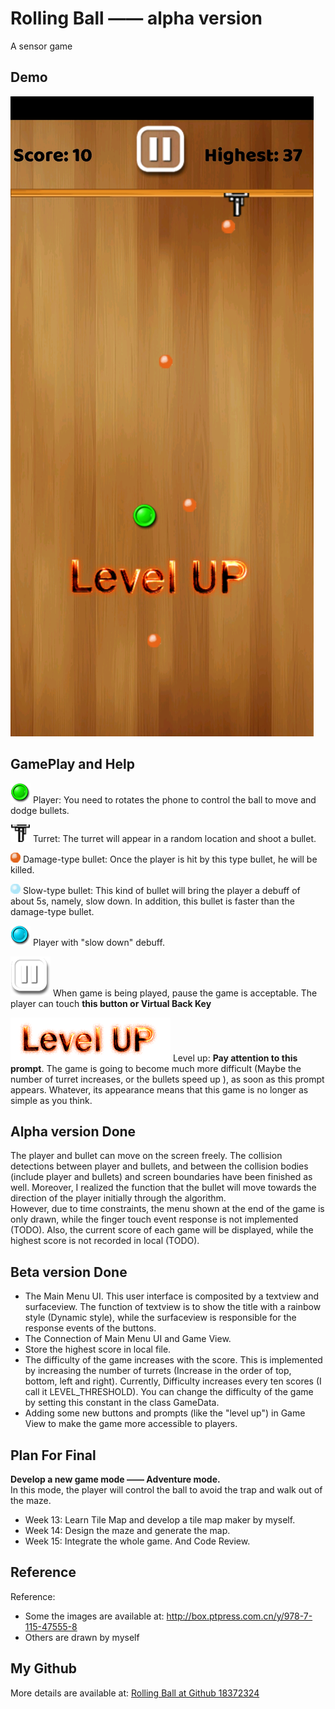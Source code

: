 # Rolling Ball —— alpha version
A sensor game

## Demo
![game screenshot](https://github.com/18372324/RollingBall/blob/main/screenShots/GameStart.jpg?raw=true)

## GamePlay and Help
![Player pic](https://github.com/18372324/RollingBall/blob/main/screenShots/ball_normal.png?raw=true) Player: You need to rotates the phone to control the ball to move and dodge bullets.  


![Turret pic](https://github.com/18372324/RollingBall/blob/main/screenShots/turret_down.png?raw=true) Turret: The turret will appear in a random location and shoot a bullet.  


![DamageBullet pic](https://github.com/18372324/RollingBall/blob/main/screenShots/bullet_damage.png?raw=true) Damage-type bullet: Once the player is hit by this type bullet, he will be killed.  


![SlowBullet pic](https://github.com/18372324/RollingBall/blob/main/screenShots/bullet_slow.png?raw=true) Slow-type bullet: This kind of bullet will bring the player a debuff of about 5s, namely, slow down. In addition, this bullet is faster than the damage-type bullet.  


![PlyaerSlow pic](https://github.com/18372324/RollingBall/blob/main/screenShots/ball_slow.png?raw=true) Player with "slow down" debuff.  


![Pause pic](https://github.com/18372324/RollingBall/blob/main/screenShots/pause1.png?raw=true) When game is being played, pause the game is acceptable. The player can touch **this button or Virtual Back Key**  


![Level up pic](https://github.com/18372324/RollingBall/blob/main/screenShots/levelup.png?raw=true) Level up: **Pay attention to this prompt**. The game is going to become much more difficult (Maybe the number of turret increases, or the bullets speed up ), as soon as this prompt appears. Whatever, its appearance means that this game is no longer as simple as you think.

## Alpha version Done
The player and bullet can move on the screen freely. The collision detections between player and bullets, and between the collision bodies (include player and bullets) and screen boundaries have been finished as well. Moreover, I realized the function that the bullet will move towards the direction of the player initially through the algorithm.   
However, due to time constraints, the menu shown at the end of the game is only drawn, while the finger touch event response is not implemented (TODO). Also, the current score of each game will be displayed, while the highest score is not recorded in local (TODO).  

## Beta version Done

- The Main Menu UI.  This user interface is composited by a textview and surfaceview. The function of textview is to show the title with a rainbow style (Dynamic style), while the surfaceview is responsible for the response events of the buttons.
- The Connection of Main Menu UI and Game View.
- Store the highest score in local file.
- The difficulty of the game increases with the score. This is implemented by increasing the number of turrets (Increase in the order of top, bottom, left and right). Currently, Difficulty increases every ten scores (I call it LEVEL_THRESHOLD). You can change the difficulty of the game by setting this constant in the class GameData.
- Adding some new buttons and prompts (like the "level up") in Game View to make the game more accessible to players.  

## Plan For Final
**Develop a new game mode —— Adventure mode.**  
In this mode, the player will control the ball to avoid the trap and walk out of the maze.
- Week 13: Learn Tile Map and develop a tile map maker by myself.
- Week 14: Design the maze and generate the map.
- Week 15: Integrate the whole game. And Code Review.

## Reference
Reference:
* Some the images are available at: http://box.ptpress.com.cn/y/978-7-115-47555-8
* Others are drawn by myself

## My Github
More details are available at: [Rolling Ball at Github 18372324](https://github.com/18372324/RollingBall)  